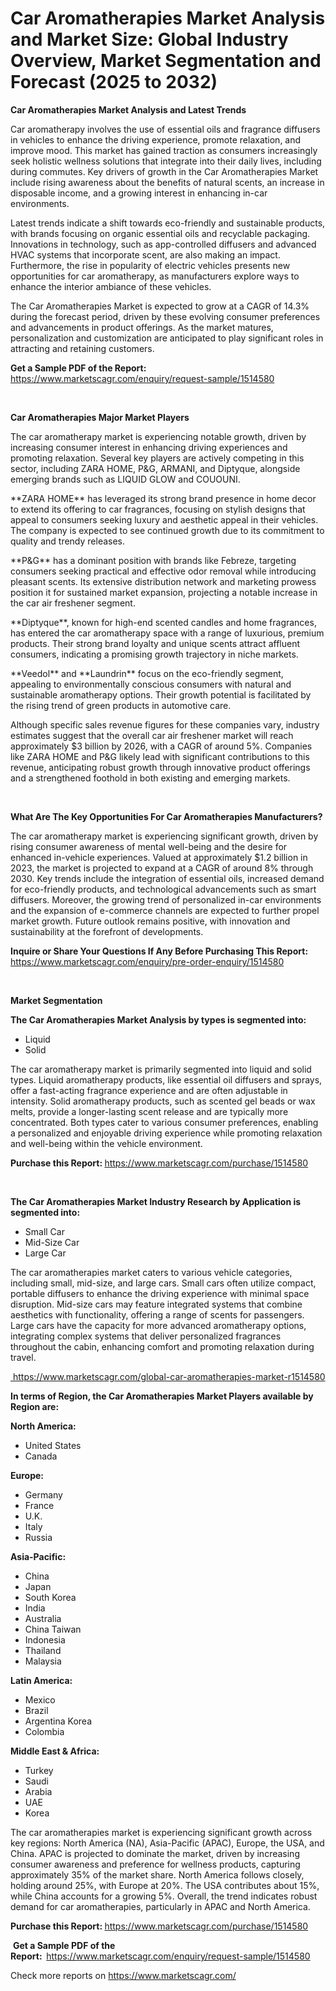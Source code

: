 <p><h1>Car Aromatherapies Market Analysis and Market Size: Global Industry Overview, Market Segmentation and Forecast (2025 to 2032)</h1></p><p><strong>Car Aromatherapies Market Analysis and Latest Trends</strong></p>
<p><p>Car aromatherapy involves the use of essential oils and fragrance diffusers in vehicles to enhance the driving experience, promote relaxation, and improve mood. This market has gained traction as consumers increasingly seek holistic wellness solutions that integrate into their daily lives, including during commutes. Key drivers of growth in the Car Aromatherapies Market include rising awareness about the benefits of natural scents, an increase in disposable income, and a growing interest in enhancing in-car environments.</p><p>Latest trends indicate a shift towards eco-friendly and sustainable products, with brands focusing on organic essential oils and recyclable packaging. Innovations in technology, such as app-controlled diffusers and advanced HVAC systems that incorporate scent, are also making an impact. Furthermore, the rise in popularity of electric vehicles presents new opportunities for car aromatherapy, as manufacturers explore ways to enhance the interior ambiance of these vehicles.</p><p>The Car Aromatherapies Market is expected to grow at a CAGR of 14.3% during the forecast period, driven by these evolving consumer preferences and advancements in product offerings. As the market matures, personalization and customization are anticipated to play significant roles in attracting and retaining customers.</p></p>
<p><strong>Get a Sample PDF of the Report:&nbsp;</strong> <a href="https://www.marketscagr.com/enquiry/request-sample/1514580?utm_campaign=1998&utm_medium=2&utm_source=Github&utm_content=ia&utm_term=17012025&utm_id=car-aromatherapies">https://www.marketscagr.com/enquiry/request-sample/1514580</a></p>
<p>&nbsp;</p>
<p><strong>Car Aromatherapies Major Market Players</strong></p>
<p><p>The car aromatherapy market is experiencing notable growth, driven by increasing consumer interest in enhancing driving experiences and promoting relaxation. Several key players are actively competing in this sector, including ZARA HOME, P&G, ARMANI, and Diptyque, alongside emerging brands such as LIQUID GLOW and COUOUNI.</p><p>**ZARA HOME** has leveraged its strong brand presence in home decor to extend its offering to car fragrances, focusing on stylish designs that appeal to consumers seeking luxury and aesthetic appeal in their vehicles. The company is expected to see continued growth due to its commitment to quality and trendy releases.</p><p>**P&G** has a dominant position with brands like Febreze, targeting consumers seeking practical and effective odor removal while introducing pleasant scents. Its extensive distribution network and marketing prowess position it for sustained market expansion, projecting a notable increase in the car air freshener segment.</p><p>**Diptyque**, known for high-end scented candles and home fragrances, has entered the car aromatherapy space with a range of luxurious, premium products. Their strong brand loyalty and unique scents attract affluent consumers, indicating a promising growth trajectory in niche markets.</p><p>**Veedol** and **Laundrin** focus on the eco-friendly segment, appealing to environmentally conscious consumers with natural and sustainable aromatherapy options. Their growth potential is facilitated by the rising trend of green products in automotive care.</p><p>Although specific sales revenue figures for these companies vary, industry estimates suggest that the overall car air freshener market will reach approximately $3 billion by 2026, with a CAGR of around 5%. Companies like ZARA HOME and P&G likely lead with significant contributions to this revenue, anticipating robust growth through innovative product offerings and a strengthened foothold in both existing and emerging markets.</p></p>
<p>&nbsp;</p>
<p><strong>What Are The Key Opportunities For Car Aromatherapies Manufacturers?</strong></p>
<p><p>The car aromatherapy market is experiencing significant growth, driven by rising consumer awareness of mental well-being and the desire for enhanced in-vehicle experiences. Valued at approximately $1.2 billion in 2023, the market is projected to expand at a CAGR of around 8% through 2030. Key trends include the integration of essential oils, increased demand for eco-friendly products, and technological advancements such as smart diffusers. Moreover, the growing trend of personalized in-car environments and the expansion of e-commerce channels are expected to further propel market growth. Future outlook remains positive, with innovation and sustainability at the forefront of developments.</p></p>
<p><strong>Inquire or Share Your Questions If Any Before Purchasing This Report:</strong> <a href="https://www.marketscagr.com/enquiry/pre-order-enquiry/1514580?utm_campaign=1998&utm_medium=2&utm_source=Github&utm_content=ia&utm_term=17012025&utm_id=car-aromatherapies">https://www.marketscagr.com/enquiry/pre-order-enquiry/1514580</a></p>
<p>&nbsp;</p>
<p><strong>Market Segmentation</strong></p>
<p><strong>The Car Aromatherapies Market Analysis by types is segmented into:</strong></p>
<p><ul><li>Liquid</li><li>Solid</li></ul></p>
<p><p>The car aromatherapy market is primarily segmented into liquid and solid types. Liquid aromatherapy products, like essential oil diffusers and sprays, offer a fast-acting fragrance experience and are often adjustable in intensity. Solid aromatherapy products, such as scented gel beads or wax melts, provide a longer-lasting scent release and are typically more concentrated. Both types cater to various consumer preferences, enabling a personalized and enjoyable driving experience while promoting relaxation and well-being within the vehicle environment.</p></p>
<p><strong>Purchase this Report:&nbsp;</strong><a href="https://www.marketscagr.com/purchase/1514580?utm_campaign=1998&utm_medium=2&utm_source=Github&utm_content=ia&utm_term=17012025&utm_id=car-aromatherapies">https://www.marketscagr.com/purchase/1514580</a></p>
<p>&nbsp;</p>
<p><strong>The Car Aromatherapies Market Industry Research by Application is segmented into:</strong></p>
<p><ul><li>Small Car</li><li>Mid-Size Car</li><li>Large Car</li></ul></p>
<p><p>The car aromatherapies market caters to various vehicle categories, including small, mid-size, and large cars. Small cars often utilize compact, portable diffusers to enhance the driving experience with minimal space disruption. Mid-size cars may feature integrated systems that combine aesthetics with functionality, offering a range of scents for passengers. Large cars have the capacity for more advanced aromatherapy options, integrating complex systems that deliver personalized fragrances throughout the cabin, enhancing comfort and promoting relaxation during travel.</p></p>
<p><a href="https://www.marketscagr.com/global-car-aromatherapies-market-r1514580?utm_campaign=1998&utm_medium=2&utm_source=Github&utm_content=ia&utm_term=17012025&utm_id=car-aromatherapies">&nbsp;https://www.marketscagr.com/global-car-aromatherapies-market-r1514580</a></p>
<p><strong>In terms of Region, the Car Aromatherapies Market Players available by Region are:</strong></p>
<p>
    <p> <strong> North America: </strong>
        <ul>
            <li>United States</li>
            <li>Canada</li>
        </ul>
        </p> 
    <p> <strong> Europe: </strong>
        <ul>
            <li>Germany</li>
            <li>France</li>
            <li>U.K.</li>
            <li>Italy</li>
            <li>Russia</li>
        </ul>
        </p> 
    <p> <strong> Asia-Pacific: </strong>
        <ul>
            <li>China</li>
            <li>Japan</li>
            <li>South Korea</li>
            <li>India</li>
            <li>Australia</li>
            <li>China Taiwan</li>
            <li>Indonesia</li>
            <li>Thailand</li>
            <li>Malaysia</li>
        </ul>
        </p> 
    <p> <strong> Latin America: </strong>
        <ul>
            <li>Mexico</li>
            <li>Brazil</li>
            <li>Argentina Korea</li>
            <li>Colombia</li>
        </ul>
        </p> 
    <p> <strong> Middle East & Africa: </strong>
        <ul>
            <li>Turkey</li>
            <li>Saudi</li>
            <li>Arabia</li>
            <li>UAE</li>
            <li>Korea</li>
        </ul>
    </p>
    </p>
<p><p>The car aromatherapies market is experiencing significant growth across key regions: North America (NA), Asia-Pacific (APAC), Europe, the USA, and China. APAC is projected to dominate the market, driven by increasing consumer awareness and preference for wellness products, capturing approximately 35% of the market share. North America follows closely, holding around 25%, with Europe at 20%. The USA contributes about 15%, while China accounts for a growing 5%. Overall, the trend indicates robust demand for car aromatherapies, particularly in APAC and North America.</p></p>
<p><strong>Purchase this Report: </strong><a href="https://www.marketscagr.com/purchase/1514580?utm_campaign=1998&utm_medium=2&utm_source=Github&utm_content=ia&utm_term=17012025&utm_id=car-aromatherapies">https://www.marketscagr.com/purchase/1514580</a></p>
<p>&nbsp;<strong>Get a Sample PDF of the Report:&nbsp;&nbsp;</strong><a href="https://www.marketscagr.com/enquiry/request-sample/1514580?utm_campaign=1998&utm_medium=2&utm_source=Github&utm_content=ia&utm_term=17012025&utm_id=car-aromatherapies">https://www.marketscagr.com/enquiry/request-sample/1514580</a></p>
<p><strong></strong></p>
<p>Check more reports on <a href="https://www.marketscagr.com/?utm_campaign=1998&utm_medium=2&utm_source=Github&utm_content=ia&utm_term=17012025&utm_id=car-aromatherapies">https://www.marketscagr.com/</a></p>